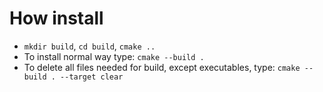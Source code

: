 # How install
* `mkdir build`, `cd build`, `cmake ..`
* To install normal way type: `cmake --build .`
* To delete all files needed for build, except executables, type: `cmake --build . --target clear`

